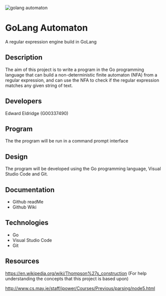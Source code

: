 ![golang automaton](https://user-images.githubusercontent.com/22448079/37846082-675d1ecc-2ec4-11e8-8ef1-9da26b9e3090.png)

# GoLang Automaton
A regular expression engine build in GoLang

## Description
The aim of this project is to write a program in the Go programming language that can
build a non-deterministic finite automaton (NFA) from a regular expression,
and can use the NFA to check if the regular expression matches any given
string of text.

## Developers
Edward Eldridge (G00337490)

## Program
The the program will be run in a command prompt interface

## Design
The program will be developed using the Go programming language, Visual Studio Code and Git.

## Documentation
- Github readMe
- Github Wiki

## Technologies
- Go
- Visual Studio Code
- Git

## Resources
https://en.wikipedia.org/wiki/Thompson%27s_construction (For help understanding the concepts that this project is based upon)

http://www.cs.may.ie/staff/jpower/Courses/Previous/parsing/node5.html
